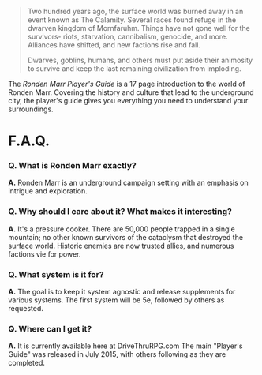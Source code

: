 > Two hundred years ago, the surface world was burned away in an event known as The Calamity. Several races found refuge in the dwarven kingdom of Mornfaruhm. Things have not gone well for the survivors- riots, starvation, cannibalism, genocide, and more. Alliances have shifted, and new factions rise and fall.
> 
> Dwarves, goblins, humans, and others must put aside their animosity to survive and keep the last remaining civilization from imploding.

The *Ronden Marr Player's Guide* is a 17 page introduction to the world of Ronden Marr. Covering the history and culture that lead to the underground city, the player's guide gives you everything you need to understand your surroundings.

# F.A.Q.
### Q. What is Ronden Marr exactly?
**A.** Ronden Marr is an underground campaign setting with an emphasis on intrigue and exploration.

### Q. Why should I care about it? What makes it interesting?
**A.** It's a pressure cooker. There are 50,000 people trapped in a single mountain; no other known survivors of the cataclysm that destroyed the surface world. Historic enemies are now trusted allies, and numerous factions vie for power. 

### Q. What system is it for?
**A.** The goal is to keep it system agnostic and release supplements for various systems. The first system will be 5e, followed by others as requested.

### Q. Where can I get it?
**A.** It is currently available here at DriveThruRPG.com
The main "Player's Guide" was released in July 2015, with others following as they are completed.
